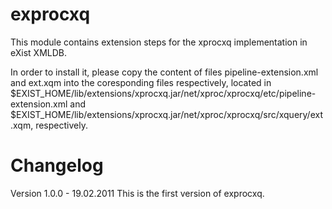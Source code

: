 # exprocxq

This module contains extension steps for the xprocxq implementation in eXist XMLDB.

In order to install it, please copy the content of files pipeline-extension.xml and
ext.xqm into the coresponding files respectively, located in 
$EXIST_HOME/lib/extensions/xprocxq.jar/net/xproc/xprocxq/etc/pipeline-extension.xml and
$EXIST_HOME/lib/extensions/xprocxq.jar/net/xproc/xprocxq/src/xquery/ext.xqm, respectively.

# Changelog

Version 1.0.0 - 19.02.2011
This is the first version of exprocxq.